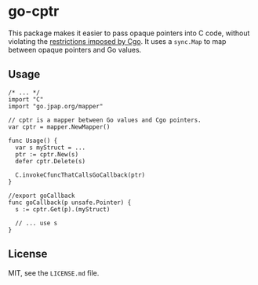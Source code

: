 # go-cptr

This package makes it easier to pass opaque pointers into C code, without violating the [restrictions imposed by Cgo](https://golang.org/cmd/cgo/#hdr-Passing_pointers).  It uses a `sync.Map` to map between opaque pointers and Go values.

## Usage

```
/* ... */
import "C"
import "go.jpap.org/mapper"

// cptr is a mapper between Go values and Cgo pointers.
var cptr = mapper.NewMapper()

func Usage() {
  var s myStruct = ...
  ptr := cptr.New(s)
  defer cptr.Delete(s)

  C.invokeCfuncThatCallsGoCallback(ptr)
}

//export goCallback
func goCallback(p unsafe.Pointer) {
  s := cptr.Get(p).(myStruct)

  // ... use s
}
```

## License

MIT, see the `LICENSE.md` file.
